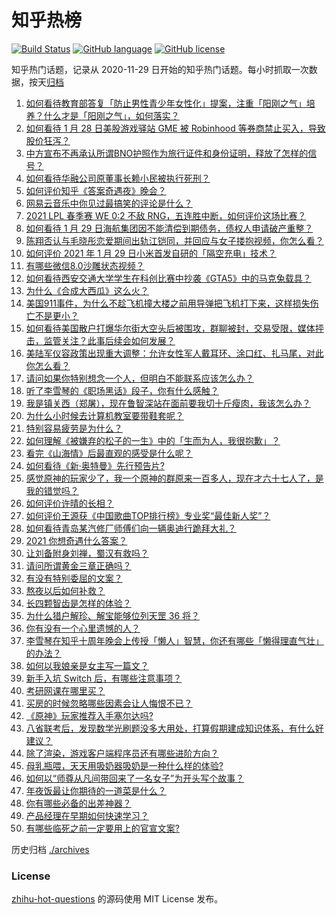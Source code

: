 # 知乎热榜
[![Build Status](https://github.com/ToWeLong/zhihu-hot-questions/workflows/CI/badge.svg)](https://github.com/ToWeLong/zhihu-hot-questions/actions)
[![GitHub language](https://img.shields.io/badge/language-golang-orange.svg)](https://golang.org/)
[![GitHub license](https://img.shields.io/github/license/ToWeLong/zhihu-hot-questions)](https://github.com/ToWeLong/zhihu-hot-questions/blob/main/LICENSE)

知乎热门话题，记录从 2020-11-29 日开始的知乎热门话题。每小时抓取一次数据，按天[归档](./archives)

<!-- BEGIN -->

1. [如何看待教育部答复「防止男性青少年女性化」提案，注重「阳刚之气」培养？什么才是「阳刚之气」，如何落实？](https://www.zhihu.com/question/441805437)
1. [如何看待 1 月 28 日美股游戏驿站 GME 被 Robinhood 等券商禁止买入，导致股价狂泻？](https://www.zhihu.com/question/441757711)
1. [中方宣布不再承认所谓BNO护照作为旅行证件和身份证明，释放了怎样的信号？](https://www.zhihu.com/question/441839927)
1. [如何看待华融公司原董事长赖小民被执行死刑？](https://www.zhihu.com/question/441864413)
1. [如何评价知乎《答案奇遇夜》晚会？](https://www.zhihu.com/question/441882176)
1. [网易云音乐中你见过最搞笑的评论是什么？](https://www.zhihu.com/question/66822815)
1. [2021 LPL 春季赛 WE 0:2 不敌 RNG，五连胜中断，如何评价这场比赛？](https://www.zhihu.com/question/441873567)
1. [如何看待 1 月 29 日海航集团因不能清偿到期债务，债权人申请破产重整？](https://www.zhihu.com/question/441857956)
1. [陈翔否认与毛晓彤恋爱期间出轨江铠同，并回应与女子搂抱视频，你怎么看？](https://www.zhihu.com/question/441929214)
1. [如何评价 2021 年 1 月 29 日小米首发自研的「隔空充电」技术？](https://www.zhihu.com/question/441717173)
1. [有哪些微信8.0沙雕状态视频？](https://www.zhihu.com/question/441157372)
1. [如何看待西安交通大学学生在科创比赛中抄袭《GTA5》中的马克兔载具？](https://www.zhihu.com/question/441404733)
1. [为什么《合成大西瓜》这么火？](https://www.zhihu.com/question/440976139)
1. [美国911事件，为什么不趁飞机撞大楼之前用导弹把飞机打下来，这样损失伤亡不是更小？](https://www.zhihu.com/question/440417070)
1. [如何看待美国散户打爆华尔街大空头后被围攻，群聊被封，交易受限，媒体抨击，监管关注？此事后续会如何发展？](https://www.zhihu.com/question/441784921)
1. [美陆军仪容政策出现重大调整：允许女性军人戴耳环、涂口红、扎马尾，对此你怎么看？](https://www.zhihu.com/question/441618494)
1. [请问如果你特别想念一个人，但明白不能联系应该怎么办？](https://www.zhihu.com/question/421381278)
1. [听了李雪琴的《职场黑话》段子，你有什么感触？](https://www.zhihu.com/question/441887278)
1. [我是镇关西（郑屠），现在鲁智深站在面前要我切十斤瘦肉，我该怎么办？](https://www.zhihu.com/question/439475315)
1. [为什么小时候去计算机教室要带鞋套呢？](https://www.zhihu.com/question/441084170)
1. [特别容易疲劳是为什么？](https://www.zhihu.com/question/20411759)
1. [如何理解《被嫌弃的松子的一生》中的「生而为人，我很抱歉」？](https://www.zhihu.com/question/20731248)
1. [看完《山海情》后最直观的感受是什么呢？](https://www.zhihu.com/question/441207868)
1. [如何看待《新·奥特曼》先行预告片?](https://www.zhihu.com/question/441795353)
1. [感觉原神的玩家少了，我一个原神的群原来一百多人，现在才六十七人了，是我的错觉吗？](https://www.zhihu.com/question/440923896)
1. [如何评价许晴的长相？](https://www.zhihu.com/question/30171889)
1. [如何评价王源获《中国歌曲TOP排行榜》专业奖“最佳新人奖”？](https://www.zhihu.com/question/441882492)
1. [如何看待青岛某汽修厂师傅们向一辆奥迪行跪拜大礼？](https://www.zhihu.com/question/441684451)
1. [2021 你想奇遇什么答案？](https://www.zhihu.com/question/441083145)
1. [让刘备附身刘禅，蜀汉有救吗？](https://www.zhihu.com/question/438859058)
1. [请问所谓黄金三章正确吗？](https://www.zhihu.com/question/63109339)
1. [有没有特别委屈的文案？](https://www.zhihu.com/question/440934709)
1. [熬夜以后如何补救？](https://www.zhihu.com/question/282097882)
1. [长四颗智齿是怎样的体验？](https://www.zhihu.com/question/342153420)
1. [为什么猎户解珍、解宝能够位列天罡 36 将？](https://www.zhihu.com/question/40622786)
1. [你有没有一个心里遗憾的人？](https://www.zhihu.com/question/375262806)
1. [李雪琴在知乎十周年晚会上传授「懒人」智慧，你还有哪些「懒得理直气壮」的办法？](https://www.zhihu.com/question/441670007)
1. [如何以我娘亲是女主写一篇文？](https://www.zhihu.com/question/421762079)
1. [新手入坑 Switch 后，有哪些注意事项？](https://www.zhihu.com/question/304137393)
1. [考研网课在哪里买？](https://www.zhihu.com/question/265961113)
1. [买房的时候忽略哪些因素会让人悔恨不已？](https://www.zhihu.com/question/27388582)
1. [《原神》玩家推荐入手塞尔达吗?](https://www.zhihu.com/question/441332042)
1. [八省联考后，发现数学光刷题没多大用处，打算假期建成知识体系，有什么好建议？](https://www.zhihu.com/question/441150865)
1. [除了渲染，游戏客户端程序员还有哪些进阶方向？](https://www.zhihu.com/question/433768405)
1. [母乳瓶喂，天天用吸奶器吸奶是一种什么样的体验?](https://www.zhihu.com/question/335506557)
1. [如何以“师尊从凡间带回来了一名女子”为开头写个故事？](https://www.zhihu.com/question/441114065)
1. [年夜饭最让你期待的一道菜是什么？](https://www.zhihu.com/question/441803529)
1. [你有哪些必备的出差神器？](https://www.zhihu.com/question/20819866)
1. [产品经理在早期如何快速学习？](https://www.zhihu.com/question/29342383)
1. [有哪些临死之前一定要用上的官宣文案?](https://www.zhihu.com/question/441535376)

<!-- END -->

历史归档 [./archives](./archives)


### License
[zhihu-hot-questions](https://github.com/towelong/zhihu-hot-questions) 的源码使用 MIT License 发布。